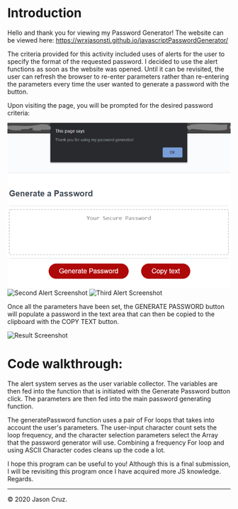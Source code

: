 # Introduction

Hello and thank you for viewing my Password Generator! The website can be viewed here: https://wrxjasonsti.github.io/javascriptPasswordGenerator/

The criteria provided for this activity included uses of alerts for the user to specify the format of the requested password. I decided to use the alert functions as soon as the website was opened. Until it can be revisited, the user can refresh the browser to re-enter parameters rather than re-entering the parameters every time the user wanted to generate a password with the button.

Upon visiting the page, you will be prompted for the desired password criteria:

![First Alert Screenshot](/Assets/alert1.PNG)
![Second Alert Screenshot](.Assets/alert2.PNG)
![Third Alert Screenshot](.Assets/alert3.PNG)

Once all the parameters have been set, the GENERATE PASSWORD button will populate a password in the text area that can then be copied to the clipboard with the COPY TEXT button.

![Result Screenshot](.Assets/Result.PNG)

# Code walkthrough:

The alert system serves as the user variable collector. The variables are then fed into the function that is initiated with the Generate Password button click. The parameters are then fed into the main password generating function.

The generatePassword function uses a pair of For loops that takes into account the user's parameters. The user-input character count sets the loop frequency, and the character selection parameters select the Array that the password generator will use. Combining a frequency For loop and using ASCII Character codes cleans up the code a lot.

I hope this program can be useful to you! Although this is a final submission, I will be revisiting this program once I have acquired more JS knowledge. Regards.

- - -
© 2020 Jason Cruz.

